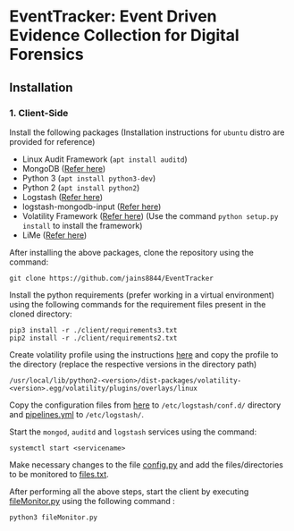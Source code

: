 # **EventTracker**: Event Driven Evidence Collection for Digital Forensics

## Installation
### 1. Client-Side
Install the following packages (Installation instructions for `ubuntu` distro are provided for reference)
  - Linux Audit Framework (`apt install auditd`)
  - MongoDB ([Refer here](https://www.mongodb.com/docs/manual/tutorial/install-mongodb-on-ubuntu/))
  - Python 3 (`apt install python3-dev`)
  - Python 2 (`apt install python2`)
  - Logstash ([Refer here](https://www.elastic.co/guide/en/logstash/current/installing-logstash.html))
  - logstash-mongodb-input ([Refer here](https://github.com/phutchins/logstash-input-mongodb))
  - Volatility Framework ([Refer here](https://github.com/volatilityfoundation/volatility/wiki/Installation)) (Use the command `python setup.py install` to install the framework)
  - LiMe ([Refer here](https://github.com/504ensicsLabs/LiME))

After installing the above packages, clone the repository using the command:
```
git clone https://github.com/jains8844/EventTracker
```
Install the python requirements (prefer working in a virtual environment) using the following commands for the requirement files present in the cloned directory:
```
pip3 install -r ./client/requirements3.txt
pip2 install -r ./client/requirements2.txt
```
Create volatility profile using the instructions [here](https://opensource.com/article/21/4/linux-memory-forensics) and copy the profile to the directory (replace the respective versions in the directory path)
```
/usr/local/lib/python2-<version>/dist-packages/volatility-<version>.egg/volatility/plu‌​gins/overlays/linux
```
Copy the configuration files from [here](./client/logstash/conf.d) to `/etc/logstash/conf.d/` directory and [pipelines.yml](./client/logstash/pipelines.yml) to `/etc/logstash/`.

Start the `mongod`, `auditd` and `logstash` services using the command:
```
systemctl start <servicename>
```
Make necessary changes to the file [config.py](./client/config.py) and add the files/directories to be monitored to [files.txt](./client/files.txt).

After performing all the above steps, start the client by executing [fileMonitor.py](./client/fileMonitor.py) using the following command :
```
python3 fileMonitor.py
```
